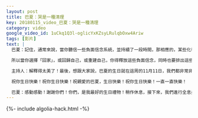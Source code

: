 ```yaml
---
layout: post
title: 巴夏：哭是一種清理
key: 20180115_video_巴夏：哭是一種清理
category: video
google_video_id: 1uCkq1Q3l-oglicYxKZsyLRulqbOxw4Ariw
tags: [影片]
text: |
  巴夏：記住，通常來說，當你聽信一些負面信念系統，並持續了一段時間，那相應的，某些化學物質就會在你體內漸漸累積，這些東西，就是你信念的實物顯化（它們代表著你的信念）。

  所以當你選擇「回家」，或回歸自己，或重建自己，你得釋放這些負面信念，同時也要排出這些化學物質（毒素），這些代表著負面信念的物質，通常也會通過你的眼淚排出體外（運動）。所以，哭是一種釋放。

  主持人：解釋得太美了！最後，想跟大家說，巴夏的生日就在這周的11月11日，我們都非常非常地愛你，非常感謝你一直以來跟我們分享的信息，非常感謝你發送給我們的，獨一無二的高能量，所以我想邀請大家，一起來祝賀巴夏生日快樂：

  祝你生日快樂！祝你生日快樂！祝親愛的巴夏，生日快樂！祝你生日快樂！一直一直快樂！

  巴夏：感動感動！謝謝你們！你們，是我最好的生日禮物！稍作休息，接下來，我們進行全息曼陀羅冥想，這會是一個很好的「自我意識許可」，幫助大家進入Gamma狀態。休息片刻後，我們繼續。
---
```


{%- include algolia-hack.html -%}
